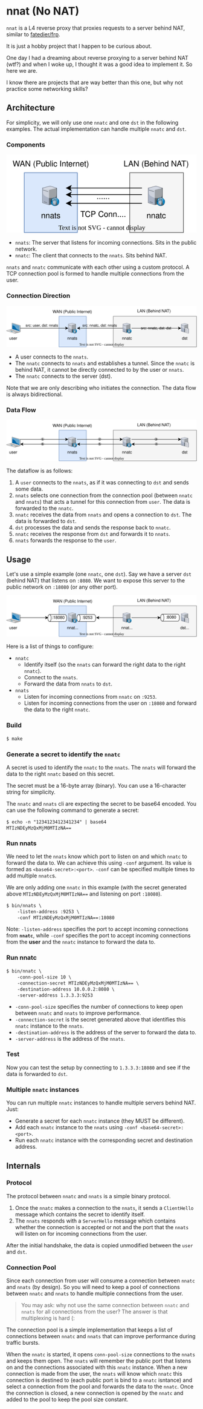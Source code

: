# nnat (No NAT)

`nnat` is a L4 reverse proxy that proxies requests to a server behind NAT, similar to [fatedier/frp](https://github.com/fatedier/frp). 

It is just a hobby project that I happen to be curious about.

One day I had a dreaming about reverse proxying to a server behind NAT (wtf?) and when I woke up, I thought it was a good idea to implement it. So here we are.

I know there are projects that are way better than this one, but why not practice some networking skills?

## Architecture

For simplicity, we will only use one `nnatc` and one `dst` in the following examples. The actual implementation can handle multiple `nnatc` and `dst`.

### Components

![Connection Pool](docs/connpool.svg)

- `nnats`: The server that listens for incoming connections. Sits in the public network.
- `nnatc`: The client that connects to the `nnats`. Sits behind NAT.

`nnats` and `nnatc` communicate with each other using a custom protocol. A TCP connection pool is formed to handle multiple connections from the user.

### Connection Direction

![Connection Direction](docs/conndirection.svg)

- A user connects to the `nnats`.
- The `nnatc` connects to `nnats` and establishes a tunnel. Since the `nnatc` is behind NAT, it cannot be directly connected to by the user or `nnats`.
- The `nnatc` connects to the server (dst).

Note that we are only describing who initiates the connection. The data flow is always bidirectional.

### Data Flow

![Data Flow](docs/dataflow.svg)

The dataflow is as follows:

1. A `user` connects to the `nnats`, as if it was connecting to `dst` and sends some data.
2. `nnats` selects one connection from the connection pool (between `nnatc` and `nnats`) that acts a tunnel for this connection from `user`. The data is forwarded to the `nnatc`.
3. `nnatc` receives the data from `nnats` and opens a connection to `dst`. The data is forwarded to `dst`.
4. `dst` processes the data and sends the response back to `nnatc`.
5. `nnatc` receives the response from `dst` and forwards it to `nnats`.
6. `nnats` forwards the response to the `user`.

## Usage

Let's use a simple example (one `nnatc`, one `dst`). Say we have a server `dst` (behind NAT) that listens on `:8080`. We want to expose this server to the public network on `:18080` (or any other port).

![Example](docs/example.svg)

Here is a list of things to configure:

- `nnatc`
    - Identify itself (so the `nnats` can forward the right data to the right `nnatc`).
    - Connect to the `nnats`.
    - Forward the data from `nnats` to `dst`.
- `nnats`
    - Listen for incoming connections from `nnatc` on `:9253`.
    - Listen for incoming connections from the user on `:18080` and forward the data to the right `nnatc`.

### Build

```bash
$ make
```

### Generate a secret to identify the `nnatc`

A secret is used to identify the `nnatc` to the `nnats`. The `nnats` will forward the data to the right `nnatc` based on this secret.

The secret must be a 16-byte array (binary). You can use a 16-character string for simplicity.

The `nnatc` and `nnats` cli are expecting the secret to be base64 encoded. You can use the following command to generate a secret:

```console
$ echo -n "1234123412341234" | base64
MTIzNDEyMzQxMjM0MTIzNA==
```

### Run nnats

We need to let the `nnats` know which port to listen on and which `nnatc` to forward the data to. We can achieve this using `-conf` argument. Its value is formed as `<base64-secret>:<port>`. `-conf` can be specified multiple times to add multiple `nnatc`s. 

We are only adding one `nnatc` in this example (with the secret generated above `MTIzNDEyMzQxMjM0MTIzNA==` and listening on port `:18080`).

```console
$ bin/nnats \
    -listen-address :9253 \
    -conf MTIzNDEyMzQxMjM0MTIzNA==:18080
```

Note: `-listen-address` specifies the port to accept incoming connections from **`nnatc`**, while `-conf` specifies the port to accept incoming connections from the **user** and the `nnatc` instance to forward the data to.

### Run nnatc

```console
$ bin/nnatc \
    -conn-pool-size 10 \
    -connection-secret MTIzNDEyMzQxMjM0MTIzNA== \
    -destination-address 10.0.0.2:8080 \
    -server-address 1.3.3.3:9253
```

- `-conn-pool-size` specifies the number of connections to keep open between `nnatc` and `nnats` to improve performance.
- `-connection-secret` is the secret generated above that identifies this `nnatc` instance to the `nnats`.
- `-destination-address` is the address of the server to forward the data to.
- `-server-address` is the address of the `nnats`.

### Test

Now you can test the setup by connecting to `1.3.3.3:18080` and see if the data is forwarded to `dst`.

### Multiple `nnatc` instances

You can run multiple `nnatc` instances to handle multiple servers behind NAT. Just:

- Generate a secret for each `nnatc` instance (they MUST be different).
- Add each `nnatc` instance to the `nnats` using `-conf <base64-secret>:<port>`.
- Run each `nnatc` instance with the corresponding secret and destination address.

## Internals

### Protocol

The protocol between `nnatc` and `nnats` is a simple binary protocol. 

1. Once the `nnatc` makes a connection to the `nnats`, it sends a `ClientHello` message which contains the secret to identify itself. 
2. The `nnats` responds with a `ServerHello` message which contains whether the connection is accepted or not and the port that the `nnats` will listen on for incoming connections from the user.

After the initial handshake, the data is copied unmodified between the `user` and `dst`.

### Connection Pool

Since each connection from user will consume a connection between `nnatc` and `nnats` (by design). So you will need to keep a pool of connections between `nnatc` and `nnats` to handle multiple connections from the user.

> You may ask: why not use the same connection between `nnatc` and `nnats` for all connections from the user? The answer is that multiplexing is hard (:

The connection pool is a simple implementation that keeps a list of connections between `nnatc` and `nnats` that can improve performance during traffic bursts.

When the `nnatc` is started, it opens `conn-pool-size` connections to the `nnats` and keeps them open. The `nnats` will remember the public port that listens on and the connections associated with this `nnatc` instance. When a new connection is made from the user, the `nnats` will know which `nnatc` this connection is destined to (each public port is bind to a `nnatc` isntance) and select a connection from the pool and forwards the data to the `nnatc`. Once the connection is closed, a new connection is opened by the `nnatc` and added to the pool to keep the pool size constant.
